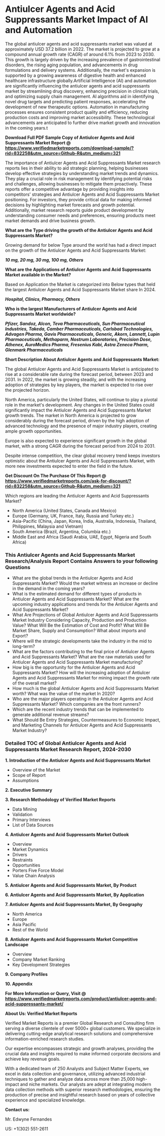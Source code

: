 <meta name="title" content="Global Antiulcer Agents and Acid Suppressants Market Impact of AI and Automation"><meta name="description" content="The global antiulcer agents and acid suppressants market was valued at approximately USD 37.2 billion in 2022. The market is projected to grow at a compound annual growth"><meta name="title" content="Antiulcer Agents and Acid Suppressants Market Size, Share, Scope, Trends, Growth, Opportunities, Analysis, Forecast"><h1>Antiulcer Agents and Acid Suppressants Market Impact of AI and Automation</h1>The global antiulcer agents and acid suppressants market was valued at approximately USD 37.2 billion in 2022. The market is projected to grow at a compound annual growth rate (CAGR) of around 6.1% from 2023 to 2030. This growth is largely driven by the increasing prevalence of gastrointestinal disorders, the rising aging population, and advancements in drug formulations and delivery systems. Additionally, the market's expansion is supported by a growing awareness of digestive health and enhanced healthcare infrastructure globally.Artificial Intelligence (AI) and automation are significantly influencing the antiulcer agents and acid suppressants market by streamlining drug discovery, enhancing precision in clinical trials, and optimizing supply chain management. AI algorithms aid in identifying novel drug targets and predicting patient responses, accelerating the development of new therapeutic options. Automation in manufacturing processes ensures consistent product quality and efficiency, reducing production costs and improving market accessibility. These technological advancements are anticipated to further drive market growth and innovation in the coming years.t</p><p id="" class=""><strong>Download Full PDF Sample Copy of Antiulcer Agents and Acid Suppressants Market Report @ <a href="https://www.verifiedmarketreports.com/download-sample/?rid=832258&utm_source=Github-R&utm_medium=321" target="_blank">https://www.verifiedmarketreports.com/download-sample/?rid=832258&utm_source=Github-R&utm_medium=321</a></strong></p><p>The importance of&nbsp;Antiulcer Agents and Acid Suppressants Market research reports lies in their ability to aid strategic planning, helping businesses develop effective strategies by understanding market trends and dynamics. They play a crucial role in risk management by identifying potential risks and challenges, allowing businesses to mitigate them proactively. These reports offer a competitive advantage by providing insights into competitors' strategies and Antiulcer Agents and Acid Suppressants Market positioning. For investors, they provide critical data for making informed decisions by highlighting market forecasts and growth potential. Additionally, market research reports guide product development by understanding consumer needs and preferences, ensuring products meet market demands and drive business growth.</p><p><strong>What are the&nbsp;Type driving the growth of the Antiulcer Agents and Acid Suppressants Market?</strong></p><p id="" class="">Growing demand for below Type around the world has had a direct impact on the growth of the Antiulcer Agents and Acid Suppressants Market:</p><em><strong>10 mg, 20 mg, 30 mg, 100 mg, Others</strong></em></p><strong>What are the&nbsp;Applications&nbsp;of Antiulcer Agents and Acid Suppressants Market available in the Market?</strong></p><p id="" class="">Based on Application the Market is categorized into Below types that held the largest Antiulcer Agents and Acid Suppressants Market share In 2024.</p><em><strong>Hospital, Clinics, Pharmacy, Others</strong></em></p><strong>Who is the largest Manufacturers of Antiulcer Agents and Acid Suppressants Market worldwide?</strong></p><p><em><strong>Pfizer, Sandoz, Alcon, Teva Pharmaceuticals, Sun Pharmaceutical Industries, Takeda, Camber Pharmaceuticals, Carlsbad Technologies, Advagen Pharma, Gavis Pharmaceuticals, Generic, Akorn, Lannett, Lupin Pharmaceuticals, Methaparm, Nostrum Laboratories, Precision Dose, Athenex, AuroMedics Pharma, Fresenius Kabi, Astra Zeneca Pharm, Glenmark Pharmaceuticals</strong></em></p><p id="" class=""><strong>Short Description About Antiulcer Agents and Acid Suppressants Market:</strong></p><p>The global Antiulcer Agents and Acid Suppressants Market is anticipated to rise at a considerable rate during the forecast period, between 2023 and 2031. In 2022, the market is growing steadily, and with the increasing adoption of strategies by key players, the market is expected to rise over the projected horizon.</p><p>North America, particularly the United States, will continue to play a pivotal role in the market's development. Any changes in the United States could significantly impact the Antiulcer Agents and Acid Suppressants Market growth trends. The market in North America is projected to grow considerably during the forecast period, driven by the high adoption of advanced technology and the presence of major industry players, creating ample growth opportunities.</p><p>Europe is also expected to experience significant growth in the global market, with a strong CAGR during the forecast period from 2024 to 2031.</p><p>Despite intense competition, the clear global recovery trend keeps investors optimistic about the Antiulcer Agents and Acid Suppressants Market, with more new investments expected to enter the field in the future.</p><p id="" class=""><strong>Get Discount On The Purchase Of This Report @ <a href="https://www.verifiedmarketreports.com/ask-for-discount/?rid=832258&utm_source=Github-R&utm_medium=321" target="_blank">https://www.verifiedmarketreports.com/ask-for-discount/?rid=832258&utm_source=Github-R&utm_medium=321</a></strong></p>Which regions are leading the Antiulcer Agents and Acid Suppressants Market?</p><ul><li>North America (United States, Canada and Mexico)</li><li>Europe (Germany, UK, France, Italy, Russia and Turkey etc.)</li><li>Asia-Pacific (China, Japan, Korea, India, Australia, Indonesia, Thailand, Philippines, Malaysia and Vietnam)</li><li>South America (Brazil, Argentina, Columbia etc.)</li><li>Middle East and Africa (Saudi Arabia, UAE, Egypt, Nigeria and South Africa)</li></ul><h3 id="" class="">This Antiulcer Agents and Acid Suppressants Market Research/Analysis Report Contains Answers to your following Questions</h3><ul><li>What are the global trends in the Antiulcer Agents and Acid Suppressants Market? Would the market witness an increase or decline in the demand in the coming years?</li><li>What is the estimated demand for different types of products in Antiulcer Agents and Acid Suppressants Market? What are the upcoming industry applications and trends for the Antiulcer Agents and Acid Suppressants Market?</li><li>What Are Projections of Global Antiulcer Agents and Acid Suppressants Market Industry Considering Capacity, Production and Production Value? What Will Be the Estimation of Cost and Profit? What Will Be Market Share, Supply and Consumption? What about imports and Export?</li><li>Where will the strategic developments take the industry in the mid to long-term?</li><li>What are the factors contributing to the final price of Antiulcer Agents and Acid Suppressants Market? What are the raw materials used for Antiulcer Agents and Acid Suppressants Market manufacturing?</li><li>How big is the opportunity for the Antiulcer Agents and Acid Suppressants Market? How will the increasing adoption of Antiulcer Agents and Acid Suppressants Market for mining impact the growth rate of the overall market?</li><li>How much is the global Antiulcer Agents and Acid Suppressants Market worth? What was the value of the market In 2020?</li><li>Who are the major players operating in the Antiulcer Agents and Acid Suppressants Market? Which companies are the front runners?</li><li>Which are the recent industry trends that can be implemented to generate additional revenue streams?</li><li>What Should Be Entry Strategies, Countermeasures to Economic Impact, and Marketing Channels for Antiulcer Agents and Acid Suppressants Market Industry?</li></ul><h3 id="" class="">Detailed TOC of Global Antiulcer Agents and Acid Suppressants Market Research Report, 2024-2030</h3><p id="" class=""><strong>1. Introduction of the Antiulcer Agents and Acid Suppressants Market</strong></p><ul><li>Overview of the Market</li><li>Scope of Report</li><li>Assumptions</li></ul><p id="" class=""><strong>2. Executive Summary</strong></p><p id="" class=""><strong>3. Research Methodology of Verified Market Reports</strong></p><ul><li>Data Mining</li><li>Validation</li><li>Primary Interviews</li><li>List of Data Sources</li></ul><p id="" class=""><strong>4. Antiulcer Agents and Acid Suppressants Market Outlook</strong></p><ul><li>Overview</li><li>Market Dynamics</li><li>Drivers</li><li>Restraints</li><li>Opportunities</li><li>Porters Five Force Model</li><li>Value Chain Analysis</li></ul><p id="" class=""><strong>5. Antiulcer Agents and Acid Suppressants Market, By Product</strong></p><p id="" class=""><strong>6. Antiulcer Agents and Acid Suppressants Market, By Application</strong></p><p id="" class=""><strong>7. Antiulcer Agents and Acid Suppressants Market, By Geography</strong></p><ul><li>North America</li><li>Europe</li><li>Asia Pacific</li><li>Rest of the World</li></ul><p id="" class=""><strong>8. Antiulcer Agents and Acid Suppressants Market Competitive Landscape</strong></p><ul><li>Overview</li><li>Company Market Ranking</li><li>Key Development Strategies</li></ul><p id="" class=""><strong>9. Company Profiles</strong></p><p id="" class=""><strong>10. Appendix</strong></p><p id="" class=""><strong>For More Information or Query, Visit @ <a href="https://www.verifiedmarketreports.com/product/antiulcer-agents-and-acid-suppressants-market/" target="_blank">https://www.verifiedmarketreports.com/product/antiulcer-agents-and-acid-suppressants-market/</a></strong></p><p id="" class=""><strong>About Us: Verified Market Reports</strong></p><p id="" class="">Verified Market Reports is a premier Global Research and Consulting firm serving a diverse clientele of over 5000+ global customers. We specialize in delivering cutting-edge analytical research solutions and comprehensive information-enriched research studies.</p><p id="" class="">Our expertise encompasses strategic and growth analyses, providing the crucial data and insights required to make informed corporate decisions and achieve key revenue goals.</p><p id="" class="">With a dedicated team of 250 Analysts and Subject Matter Experts, we excel in data collection and governance, utilizing advanced industrial techniques to gather and analyze data across more than 25,000 high-impact and niche markets. Our analysts are adept at integrating modern data collection methods with superior research methodologies, ensuring the production of precise and insightful research based on years of collective experience and specialized knowledge.</p><p id="" class=""><strong>Contact us:</strong></p><p id="" class="">Mr. Edwyne Fernandes</p><p id="" class="">US: +1(302) 551-2611</p>